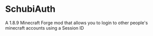 # SchubiAuth
A 1.8.9 Minecraft Forge mod that allows you to login to other people's minecraft accounts using a Session ID
